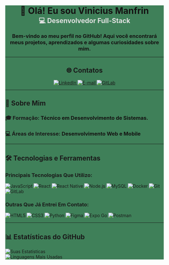 <div style="background-color: #3f8059"; padding: 20px; border-radius: 10px;">
    <div style="text-align: center;">
        <h1 style="margin-bottom: 0px;"><span style="color:#141212;">👋 Olá! Eu sou Vinicius Manfrin</span></h1>
        <h2 style="margin-top: 0; color: #e1e1e1;">💻 Desenvolvedor Full-Stack</span></h2>
        <h3 style="color:#141212; margin-top: 0">Bem-vindo ao meu perfil no GitHub! Aqui você encontrará meus projetos, aprendizados e algumas curiosidades sobre mim.</h3>
    </div>

---

<div style="text-align: center;">
    <h2>🌐 Contatos</h2>
    <div>
    <a href="https://www.linkedin.com/in/viniciusmanfrin/" target="_blank">
        <img src="https://img.shields.io/badge/LinkedIn-0077B5?style=for-the-badge&logo=linkedin&logoColor=white" alt="LinkedIn">
    </a>
    <a href="mailto:vinizamara@gmail.com">
        <img src="https://img.shields.io/badge/Email-FF6F61?style=for-the-badge&logo=gmail&logoColor=white" alt="E-mail">
    </a>
    <a href="https://gitlab.com/vinizamara"> 
        <img src="https://img.shields.io/badge/GitLab-20232A?style=for-the-badge&logo=gitlab&logoColor=FCA121" alt="GitLab">
    </a>
    </div>      
</div>

---

<div>
    <h2>🚀 Sobre Mim</h2>
    <h3  style="margin-bottom: 0px;">🎓 <strong>Formação:</strong><span style="color:#141212;"> Técnico em Desenvolvimento de Sistemas.</h3>
    <h3>💻 <strong>Áreas de Interesse:</strong><span style="color:#141212;"> Desenvolvimento Web e Mobile</h3>
</div>

---

<div>
    <h2>🛠️ Tecnologias e Ferramentas</h2>
    <h3>Principais Tecnologias Que Utilizo:</h3>
    <div>
        <img src="https://img.shields.io/badge/JavaScript-20232A?style=for-the-badge&logo=JavaScript&logoColor=F7DF1E" alt="JavaScript">
        <img src="https://img.shields.io/badge/React-20232A?style=for-the-badge&logo=react&logoColor=61DAFB" alt="React">
        <img src="https://img.shields.io/badge/React_Native-20232A?style=for-the-badge&logo=react&logoColor=61DAFB" alt="React Native">
        <img src="https://img.shields.io/badge/Node.js-20232A?style=for-the-badge&logo=node.js&logoColor=43853D" alt="Node.js">
        <img src="https://img.shields.io/badge/MySQL-20232A?style=for-the-badge&logo=mysql&logoColor=005C84" alt="MySQL">
        <img src="https://img.shields.io/badge/docker-20232A?style=for-the-badge&logo=docker&logoColor=230db7ed" alt="Docker">
        <img src="https://img.shields.io/badge/Git-20232A?style=for-the-badge&logo=git&logoColor=F1502F" alt="Git">
        <img src="https://img.shields.io/badge/GitLab-20232A?style=for-the-badge&logo=gitlab&logoColor=FCA121" alt="GitLab">
    </div>      
    </div>
    <h3>Outras Que Já Entrei Em Contato:</h3>
    <div>
        <img src="https://img.shields.io/badge/HTML5-20232A?style=for-the-badge&logo=html5&logoColor=E34F26" alt="HTML5">
        <img src="https://img.shields.io/badge/CSS3-20232A?style=for-the-badge&logo=css3&logoColor=1572B6" alt="CSS3">
        <img src="https://img.shields.io/badge/Python-20232A?style=for-the-badge&logo=python&logoColor=3776AB" alt="Python">
        <img src="https://img.shields.io/badge/Figma-20232A?style=for-the-badge&logo=figma&logoColor=F24E1E" alt="Figma">
        <img src="https://img.shields.io/badge/Expo_Go-20232A?style=for-the-badge&logo=expo&logoColor=000020" alt="Expo Go">
        <img src="https://img.shields.io/badge/Postman-20232A?style=for-the-badge&logo=postman&logoColor=FF6C37" alt="Postman">
    </div>

---
<h2>📊 Estatísticas do GitHub </h2>

![Suas Estatísticas](https://github-readme-stats.vercel.app/api?username=vinizamara&show_icons=true&theme=gotham)  
![Linguagens Mais Usadas](https://github-readme-stats.vercel.app/api/top-langs/?username=vinizamara&layout=compact&theme=gotham)

</div>
